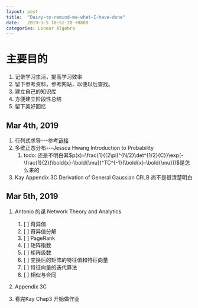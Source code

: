 ```yaml
---
layout: post
title:  "Dairy-to-remind-me-what-I-have-done"
date:   2019-3-5 10:51:20 +0800
categories: Linear Algebra
---
```


# 主要目的

1. 记录学习生活，提高学习效率
2. 留下参考资料，参考网站，以便以后查找。
3. 建立自己的知识库
4. 方便建立阶段性总结
5. 留下美好回忆

## Mar 4th, 2019

1. 行列式求导---参考[链接](./2019-3-4-Kay-Estimation-Theory.md)
2. 多维正态分布---Jessca Hwang Introduction to Probability
   1. todo: 还是不明白其$p(x)=\frac{1}{(2\pi)^{N/2}\det^{1/2}{C}}\exp(-\frac{1}{2}(\bold{x}-\bold{\mu})^TC^{-1}(\bold{x}-\bold{\mu}))$是怎么来的
3. Kay Appendix 3C Derivation of General Gaussian CRLB 尚不是很清楚明白

## Mar 5th, 2019

1. Antonio 的课 Network Theory and Analytics
   1. [ ] 奇异值
   2. [ ] 奇异值分解
   3. [ ] PageRank
   4. [ ] 矩阵指数
   5. [ ] 矩阵级数
   6. [ ] 变换后的矩阵的特征值和特征向量
   7. [ ] 特征向量的迭代算法
   8. [ ] 相似与合同

2. Appendix 3C
3. 看完Kay Chap3 开始做作业